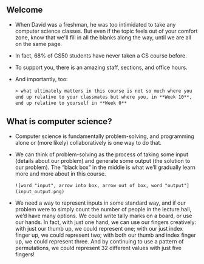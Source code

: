 ## Welcome

*   When David was a freshman, he was too intimidated to take any computer science classes. But even if the topic feels out of your comfort zone, know that we'll fill in all the blanks along the way, until we are all on the same page.

*   In fact, 68% of CS50 students have never taken a CS course before.

*   To support you, there is an amazing staff, sections, and office hours.

*   And importantly, too:

		> what ultimately matters in this course is not so much where you end up relative to your classmates but where you, in **Week 10**, end up relative to yourself in **Week 0**

## What is computer science?

*   Computer science is fundamentally problem-solving, and programming alone or (more likely) collaboratively is one way to do that.

*   We can think of problem-solving as the process of taking some input (details about our problem) and generate some output (the solution to our problem). The “black box” in the middle is what we’ll gradually learn more and more about in this course.  

		![word "input", arrow into box, arrow out of box, word "output"](input_output.png)

*   We need a way to represent inputs in some standard way, and if our problem were to simply count the number of people in the lecture hall, we’d have many options. We could write tally marks on a board, or use our hands. In fact, with just one hand, we can use our fingers creatively: with just our thumb up, we could represent one; with our just index finger up, we could represent two; with both our thumb and index finger up, we could represent three. And by continuing to use a pattern of permutations, we could represent 32 different values with just five fingers!
